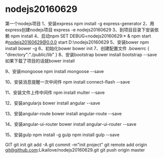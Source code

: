 # nodejs20160629
第一个nodejs项目
1、安装express
npm install -g express-generator
2、用express创建nodejs项目
express -e nodejs20160629
3、到项目目录下安装依赖
npm install
4、启动npm
SET DEBUG=nodejs20160629:* & npm start    #nodejs20160629@0.0.0 start D:\nodejs20160629
5、安装bower
npm install bower -g
6、初始化bower
bower init
7、创建配置文件
.bowerrc
{
  "directory":"./public/lib"
}
8、安装bootstrap
bower install bootstrap --save
如果下载了项目的话就bower install

9、安装mongoose
npm install mongoose --save

10、安装消息提醒一次中间件
npm install connect-flash --save

11、安装文件上传中间件
npm install multer --save

12、安装angularjs
bower install angular --save

13、安装angular-route
bower install angular-route --save

14、安装angular-ui-router
bower install angular-ui-router --save

15、安装gulp
npm install -g gulp
npm install gulp --save

GIT
git init
git add -A
git commit -m"init project"
git remote add origin git@github.com:Likailove/nodejs20160629.git
git push origin master
